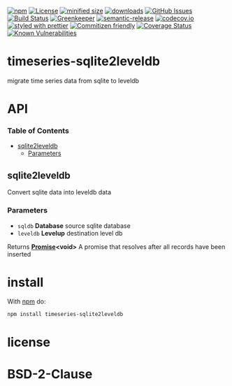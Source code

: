 [![npm](https://img.shields.io/npm/v/timeseries-sqlite2leveldb.svg)](https://www.npmjs.com/package/timeseries-sqlite2leveldb)
[![License](https://img.shields.io/badge/License-BSD%203--Clause-blue.svg)](https://opensource.org/licenses/BSD-3-Clause)
[![minified size](https://badgen.net/bundlephobia/min/timeseries-sqlite2leveldb)](https://bundlephobia.com/result?p=timeseries-sqlite2leveldb)
[![downloads](http://img.shields.io/npm/dm/timeseries-sqlite2leveldb.svg?style=flat-square)](https://npmjs.org/package/timeseries-sqlite2leveldb)
[![GitHub Issues](https://img.shields.io/github/issues/arlac77/timeseries-sqlite2leveldb.svg?style=flat-square)](https://github.com/arlac77/timeseries-sqlite2leveldb/issues)
[![Build Status](https://secure.travis-ci.org/arlac77/timeseries-sqlite2leveldb.png)](http://travis-ci.org/arlac77/timeseries-sqlite2leveldb)
[![Greenkeeper](https://badges.greenkeeper.io/arlac77/timeseries-sqlite2leveldb.svg)](https://greenkeeper.io/)
[![semantic-release](https://img.shields.io/badge/%20%20%F0%9F%93%A6%F0%9F%9A%80-semantic--release-e10079.svg)](https://github.com/arlac77/timeseries-sqlite2leveldb)
[![codecov.io](http://codecov.io/github/arlac77/timeseries-sqlite2leveldb/coverage.svg?branch=master)](http://codecov.io/github/arlac77/timeseries-sqlite2leveldb?branch=master)
[![styled with prettier](https://img.shields.io/badge/styled_with-prettier-ff69b4.svg)](https://github.com/prettier/prettier)
[![Commitizen friendly](https://img.shields.io/badge/commitizen-friendly-brightgreen.svg)](http://commitizen.github.io/cz-cli/)
[![Coverage Status](https://coveralls.io/repos/arlac77/timeseries-sqlite2leveldb/badge.svg)](https://coveralls.io/r/arlac77/timeseries-sqlite2leveldb)
[![Known Vulnerabilities](https://snyk.io/test/github/arlac77/timeseries-sqlite2leveldb/badge.svg)](https://snyk.io/test/github/arlac77/timeseries-sqlite2leveldb)

# timeseries-sqlite2leveldb

migrate time series data from sqlite to leveldb

# API

<!-- Generated by documentation.js. Update this documentation by updating the source code. -->

### Table of Contents

-   [sqlite2leveldb](#sqlite2leveldb)
    -   [Parameters](#parameters)

## sqlite2leveldb

Convert sqlite data into leveldb data

### Parameters

-   `sqldb` **Database** source sqlite database
-   `leveldb` **Levelup** destination level db

Returns **[Promise](https://developer.mozilla.org/docs/Web/JavaScript/Reference/Global_Objects/Promise)&lt;void>** A promise that resolves after all records have been inserted

# install

With [npm](http://npmjs.org) do:

```shell
npm install timeseries-sqlite2leveldb
```

# license

# BSD-2-Clause
